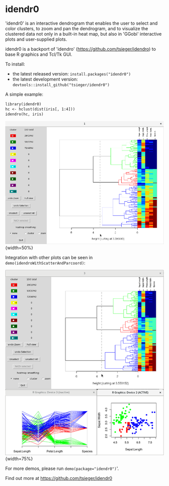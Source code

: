 # idendr0

'idendr0' is an interactive dendrogram that enables the user to select 
and color clusters, to zoom and pan the dendrogram, and to visualize 
the clustered data not only in a built-in heat map, but also in 'GGobi' 
interactive plots and user-supplied plots. 

idendr0 is a backport of 'idendro' (https://github.com/tsieger/idendro) 
to base R graphics and Tcl/Tk GUI.

To install:

* the latest released version: `install.packages("idendr0")`
* the latest development version: `devtools::install_github("tsieger/idendr0")`

A simple example:

    library(idendr0)
    hc <- hclust(dist(iris[, 1:4]))
    idendro(hc, iris)

![Example](/man/figures/idendr0_1.png?raw=true "Simple example."){width=50%}

Integration with other plots can be seen in `demo(idendroWithScatterAndParcoord)`:

![Example](/man/figures/idendr0_2.png?raw=true "Integration with other plots."){width=75%}

For more demos, please run `demo(package="idendr0")`'.

Find out more at https://github.com/tsieger/idendr0

